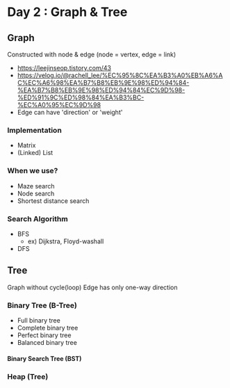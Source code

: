 # Day 2 : Graph & Tree
## Graph
Constructed with node & edge
(node = vertex, edge = link)
- https://leejinseop.tistory.com/43
- https://velog.io/@rachell_lee/%EC%95%8C%EA%B3%A0%EB%A6%AC%EC%A6%98%EA%B7%B8%EB%9E%98%ED%94%84-%EA%B7%B8%EB%9E%98%ED%94%84%EC%9D%98-%ED%91%9C%ED%98%84%EA%B3%BC-%EC%A0%95%EC%9D%98
- Edge can have 'direction' or 'weight'

### Implementation
- Matrix
- (Linked) List

### When we use?
- Maze search
- Node search
- Shortest distance search

### Search Algorithm
- BFS
  - ex) Dijkstra, Floyd-washall
- DFS

## Tree
Graph without cycle(loop)
Edge has only one-way direction

### Binary Tree (B-Tree)
- Full binary tree
- Complete binary tree
- Perfect binary tree
- Balanced binary tree

#### Binary Search Tree (BST)

### Heap (Tree)
